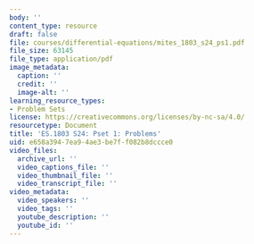 ```yaml
---
body: ''
content_type: resource
draft: false
file: courses/differential-equations/mites_1803_s24_ps1.pdf
file_size: 63145
file_type: application/pdf
image_metadata:
  caption: ''
  credit: ''
  image-alt: ''
learning_resource_types:
- Problem Sets
license: https://creativecommons.org/licenses/by-nc-sa/4.0/
resourcetype: Document
title: 'ES.1803 S24: Pset 1: Problems'
uid: e658a394-7ea9-4ae3-be7f-f082b8dccce0
video_files:
  archive_url: ''
  video_captions_file: ''
  video_thumbnail_file: ''
  video_transcript_file: ''
video_metadata:
  video_speakers: ''
  video_tags: ''
  youtube_description: ''
  youtube_id: ''
---
```

